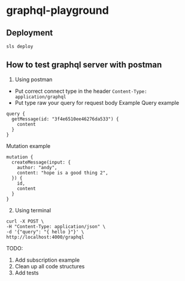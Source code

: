 # graphql-playground

## Deployment
```
sls deploy
```

## How to test graphql server with postman
1. Using postman
* Put correct connect type in the header
`Content-Type: application/graphql`
* Put type raw your query for request body
Example
Query example
```
query {
  getMessage(id: "3f4e6510ee46276da533") {
    content
  }
}

```

Mutation example
```
mutation {
  createMessage(input: {
    author: "andy",
    content: "hope is a good thing 2",
  }) {
    id,
    content
  }
}
```

2. Using terminal
```
curl -X POST \
-H "Content-Type: application/json" \
-d '{"query": "{ hello }"}' \
http://localhost:4000/graphql
```

TODO:
1. Add subscription example
2. Clean up all code structures
3. Add tests